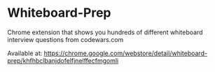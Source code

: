 # Whiteboard-Prep
Chrome extension that shows you hundreds of different whiteboard interview questions from codewars.com

Available at:
https://chrome.google.com/webstore/detail/whiteboard-prep/khfhbclbanjdofelfjnelffecfmgomli

